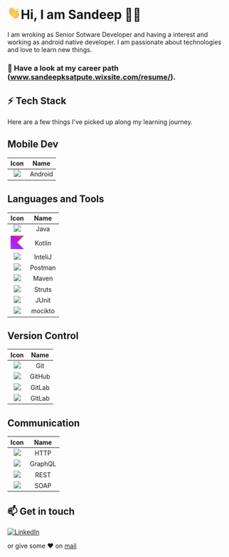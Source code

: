 
# <img src="https://raw.githubusercontent.com/ABSphreak/ABSphreak/master/gifs/Hi.gif" width="30px">Hi, I am Sandeep 👨‍💻

I am wroking as Senior Sotware Developer and having a interest and working as android native developer. I am passionate about technologies and love to learn new things.

### 🔭 Have a look at my career path (www.sandeepksatpute.wixsite.com/resume/).


## ⚡ Tech Stack

Here are a few things I've picked up along my learning journey.

## Mobile Dev
Icon | Name | 
:-----:|  :-----: | 
<img height="50" src="https://user-images.githubusercontent.com/25181517/117269608-b7dcfb80-ae58-11eb-8e66-6cc8753553f0.png"> | Android |

## Languages and Tools
Icon | Name |  
:-----:|  :-----: | 
<img height="50" src="https://user-images.githubusercontent.com/25181517/117201156-9a724800-adec-11eb-9a9d-3cd0f67da4bc.png"> | Java | 
<img height="30" src="https://github.com/PrinceCorwin/Useful-tech-icons/blob/main/images/kotlin.png?raw=true" /> | Kotlin |
<img height="50" src="https://user-images.githubusercontent.com/25181517/121302773-7aa5d680-c8fa-11eb-98aa-e016fdb2de32.png"> | InteliJ |
<img height="50" src="https://user-images.githubusercontent.com/25181517/121302453-01a67f00-c8fa-11eb-8c86-2ee00734c9a8.png"> | Postman | 
<img height="50" src="https://user-images.githubusercontent.com/25181517/117207242-07d5a700-adf4-11eb-975e-be04e62b984b.png"> | Maven | 
<img height="50" src="https://user-images.githubusercontent.com/25181517/117446983-2e532980-af3d-11eb-823a-db81096fa435.png"> | Struts | 
<img height="50" src="https://user-images.githubusercontent.com/25181517/117533873-484d4480-afef-11eb-9fad-67c8605e3592.png"> | JUnit | 
<img height="50" src="https://user-images.githubusercontent.com/25181517/117533874-48e5db00-afef-11eb-869b-58c79865f048.png"> | mocikto | 

## Version Control
Icon | Name |  
:-----:|  :-----: | 
<img height="50" src="https://user-images.githubusercontent.com/25181517/117364277-fc4eb280-aebd-11eb-8769-a3583c6a2037.png"> | Git | 
<img height="50" src="https://user-images.githubusercontent.com/25181517/117364276-fc4eb280-aebd-11eb-92ba-8a6ef74b7313.png"> | GitHub | 
<img height="50" src="https://user-images.githubusercontent.com/25181517/117364279-fce74900-aebd-11eb-8b79-75984359d043.png"> | GitLab | 
<img height="50" src="https://user-images.githubusercontent.com/25181517/121401477-0e0df480-c959-11eb-8ec7-ef8d06584380.png"> | GitLab | 


## Communication
Icon | Name |  
:-----:| :-----: | 
<img height="50" src="https://user-images.githubusercontent.com/25181517/121258433-2d504780-c8af-11eb-8324-92f1305ded79.png"> | HTTP |
<img height="50" src="https://user-images.githubusercontent.com/25181517/121258455-33debf00-c8af-11eb-8baa-abdd6d0d8c71.png"> | GraphQL | 
<img height="50" src="https://user-images.githubusercontent.com/25181517/117208135-11134380-adf5-11eb-8878-040fd0f015b2.png"> | REST |
<img height="50" src="https://user-images.githubusercontent.com/25181517/117208507-7ebf6f80-adf5-11eb-864d-43546ac7c8a2.png"> | SOAP |

## 📫 Get in touch
[![LinkedIn](https://img.shields.io/badge/LinkedIn-0077B5?style=for-the-badge&logo=linkedin&logoColor=white)](https://www.linkedin.com/in/sandeep-k-satpute/) 

or give some ♥ on [mail](mailto:sandeeo.k.satpute@gmail.com) 


 
